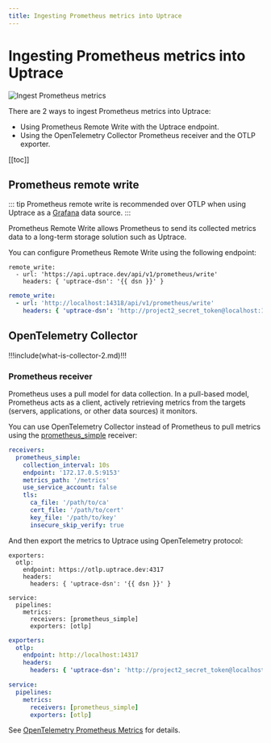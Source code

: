 ```yaml
---
title: Ingesting Prometheus metrics into Uptrace
---
```


# Ingesting Prometheus metrics into Uptrace

![Ingest Prometheus metrics](/cover/ingest-prometheus.png)

There are 2 ways to ingest Prometheus metrics into Uptrace:

- Using Prometheus Remote Write with the Uptrace endpoint.
- Using the OpenTelemetry Collector Prometheus receiver and the OTLP exporter.

[[toc]]

## Prometheus remote write

<!-- prettier-ignore -->
::: tip
Prometheus remote write is recommended over OTLP when using Uptrace as a [Grafana](../grafana.md) data source.
:::

Prometheus Remote Write allows Prometheus to send its collected metrics data to a long-term storage solution such as Uptrace.

You can configure Prometheus Remote Write using the following endpoint:

<ProjectPicker v-model="activeProject" :projects="projects" />

<CodeGroup>
  <CodeGroupItem title="Cloud">

```yaml:no-v-pre
remote_write:
  - url: 'https://api.uptrace.dev/api/v1/prometheus/write'
    headers: { 'uptrace-dsn': '{{ dsn }}' }
```

  </CodeGroupItem>
  <CodeGroupItem title="Self-hosted">

```yaml
remote_write:
  - url: 'http://localhost:14318/api/v1/prometheus/write'
    headers: { 'uptrace-dsn': 'http://project2_secret_token@localhost:14318?grpc=14317' }
```

  </CodeGroupItem>
</CodeGroup>

## OpenTelemetry Collector

!!!include(what-is-collector-2.md)!!!

### Prometheus receiver

Prometheus uses a pull model for data collection. In a pull-based model, Prometheus acts as a client, actively retrieving metrics from the targets (servers, applications, or other data sources) it monitors.

You can use OpenTelemetry Collector instead of Prometheus to pull metrics using the [prometheus_simple](https://github.com/open-telemetry/opentelemetry-collector-contrib/tree/main/receiver/simpleprometheusreceiver) receiver:

```yaml
receivers:
  prometheus_simple:
    collection_interval: 10s
    endpoint: '172.17.0.5:9153'
    metrics_path: '/metrics'
    use_service_account: false
    tls:
      ca_file: '/path/to/ca'
      cert_file: '/path/to/cert'
      key_file: '/path/to/key'
      insecure_skip_verify: true
```

And then export the metrics to Uptrace using OpenTelemetry protocol:

<ProjectPicker v-model="activeProject" :projects="projects" />

<CodeGroup>
  <CodeGroupItem title="Cloud">

```yaml:no-v-pre
exporters:
  otlp:
    endpoint: https://otlp.uptrace.dev:4317
    headers:
      headers: { 'uptrace-dsn': '{{ dsn }}' }

service:
  pipelines:
    metrics:
      receivers: [prometheus_simple]
      exporters: [otlp]
```

  </CodeGroupItem>
  <CodeGroupItem title="Self-hosted">

```yaml
exporters:
  otlp:
    endpoint: http://localhost:14317
    headers:
      headers: { 'uptrace-dsn': 'http://project2_secret_token@localhost:14318?grpc=14317' }

service:
  pipelines:
    metrics:
      receivers: [prometheus_simple]
      exporters: [otlp]
```

  </CodeGroupItem>
</CodeGroup>

See [OpenTelemetry Prometheus Metrics](https://uptrace.dev/opentelemetry/prometheus-metrics.html) for details.

<script type="ts">
import { defineComponent  } from 'vue'

import { useProjectPicker } from '@/use/org'

export default defineComponent({
  setup() {
    const { projects, activeProject, dsn } = useProjectPicker()
    return { projects, activeProject, dsn }
  },
})
</script>
